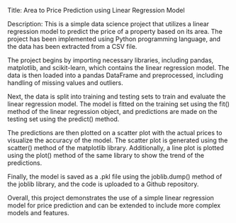 Title: Area to Price Prediction using Linear Regression Model

Description: This is a simple data science project that utilizes a linear regression model to predict the price of a property based on its area. The project has been implemented using Python programming language, and the data has been extracted from a CSV file.

The project begins by importing necessary libraries, including pandas, matplotlib, and scikit-learn, which contains the linear regression model. The data is then loaded into a pandas DataFrame and preprocessed, including handling of missing values and outliers.

Next, the data is split into training and testing sets to train and evaluate the linear regression model. The model is fitted on the training set using the fit() method of the linear regression object, and predictions are made on the testing set using the predict() method.

The predictions are then plotted on a scatter plot with the actual prices to visualize the accuracy of the model. The scatter plot is generated using the scatter() method of the matplotlib library. Additionally, a line plot is plotted using the plot() method of the same library to show the trend of the predictions.

Finally, the model is saved as a .pkl file using the joblib.dump() method of the joblib library, and the code is uploaded to a Github repository.

Overall, this project demonstrates the use of a simple linear regression model for price prediction and can be extended to include more complex models and features.
